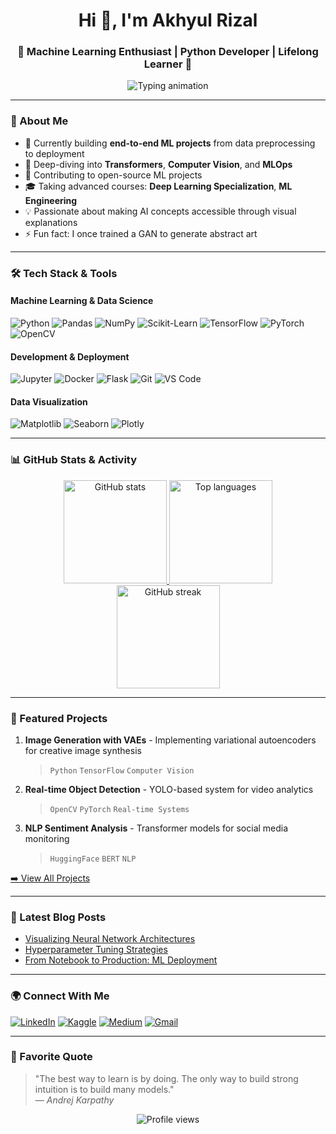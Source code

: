 <h1 align="center">Hi 👋, I'm Akhyul Rizal</h1>
<h3 align="center">🚀 Machine Learning Enthusiast | Python Developer | Lifelong Learner 🚀</h3>

<div align="center">
  <img src="https://readme-typing-svg.demolab.com?font=Fira+Code&pause=1000&color=58A6FF&center=true&vCenter=true&width=435&lines=Turning+data+into+insights;Exploring+the+future+of+AI;Learning+in+public" alt="Typing animation" />
</div>

---

### 🧠 About Me

- 🔭 Currently building **end-to-end ML projects** from data preprocessing to deployment
- 🌱 Deep-diving into **Transformers**, **Computer Vision**, and **MLOps**
- 🚀 Contributing to open-source ML projects
- 🎓 Taking advanced courses: **Deep Learning Specialization**, **ML Engineering**
- 💡 Passionate about making AI concepts accessible through visual explanations
- ⚡ Fun fact: I once trained a GAN to generate abstract art

---

### 🛠️ Tech Stack & Tools

#### Machine Learning & Data Science
![Python](https://img.shields.io/badge/Python-3776AB?style=for-the-badge&logo=python&logoColor=white)
![Pandas](https://img.shields.io/badge/Pandas-150458?style=for-the-badge&logo=pandas&logoColor=white)
![NumPy](https://img.shields.io/badge/NumPy-013243?style=for-the-badge&logo=numpy&logoColor=white)
![Scikit-Learn](https://img.shields.io/badge/ScikitLearn-F7931E?style=for-the-badge&logo=scikit-learn&logoColor=white)
![TensorFlow](https://img.shields.io/badge/TensorFlow-FF6F00?style=for-the-badge&logo=tensorflow&logoColor=white)
![PyTorch](https://img.shields.io/badge/PyTorch-EE4C2C?style=for-the-badge&logo=pytorch&logoColor=white)
![OpenCV](https://img.shields.io/badge/OpenCV-5C3EE8?style=for-the-badge&logo=opencv&logoColor=white)

#### Development & Deployment
![Jupyter](https://img.shields.io/badge/Jupyter-F37626?style=for-the-badge&logo=jupyter&logoColor=white)
![Docker](https://img.shields.io/badge/Docker-2496ED?style=for-the-badge&logo=docker&logoColor=white)
![Flask](https://img.shields.io/badge/Flask-000000?style=for-the-badge&logo=flask&logoColor=white)
![Git](https://img.shields.io/badge/Git-F05032?style=for-the-badge&logo=git&logoColor=white)
![VS Code](https://img.shields.io/badge/VSCode-007ACC?style=for-the-badge&logo=visual-studio-code&logoColor=white)

#### Data Visualization
![Matplotlib](https://img.shields.io/badge/Matplotlib-11557C?style=for-the-badge)
![Seaborn](https://img.shields.io/badge/Seaborn-0C7DBF?style=for-the-badge)
![Plotly](https://img.shields.io/badge/Plotly-3F4F75?style=for-the-badge&logo=plotly&logoColor=white)

---

### 📊 GitHub Stats & Activity

<div align="center">
  <a href="https://github.com/akhyulrizal">
    <img src="https://github-readme-stats.vercel.app/api?username=akhyulrizal&show_icons=true&theme=tokyonight&hide_border=true" alt="GitHub stats" height="165"/>
    <img src="https://github-readme-stats.vercel.app/api/top-langs/?username=akhyulrizal&layout=compact&theme=tokyonight&hide_border=true" alt="Top languages" height="165"/>
  </a>
  <br>
  <img src="https://github-readme-streak-stats.herokuapp.com/?user=akhyulrizal&theme=tokyonight&hide_border=true" alt="GitHub streak" height="165"/>
</div>

---

### 🌟 Featured Projects

1. **Image Generation with VAEs** - Implementing variational autoencoders for creative image synthesis
   > `Python` `TensorFlow` `Computer Vision`
   
2. **Real-time Object Detection** - YOLO-based system for video analytics
   > `OpenCV` `PyTorch` `Real-time Systems`
   
3. **NLP Sentiment Analysis** - Transformer models for social media monitoring
   > `HuggingFace` `BERT` `NLP`

[➡️ View All Projects](https://github.com/akhyulrizal?tab=repositories)

---

### 📝 Latest Blog Posts
<!-- BLOG-POST-LIST:START -->
- [Visualizing Neural Network Architectures](https://medium.com/@akhyulrizal)
- [Hyperparameter Tuning Strategies](https://medium.com/@akhyulrizal)
- [From Notebook to Production: ML Deployment](https://medium.com/@akhyulrizal)
<!-- BLOG-POST-LIST:END -->

---

### 🌍 Connect With Me

[![LinkedIn](https://img.shields.io/badge/LinkedIn-0A66C2?style=for-the-badge&logo=linkedin&logoColor=white)](https://linkedin.com/in/akhyulrizal)
[![Kaggle](https://img.shields.io/badge/Kaggle-20BEFF?style=for-the-badge&logo=kaggle&logoColor=white)](https://kaggle.com/akhyulrizal)
[![Medium](https://img.shields.io/badge/Medium-000000?style=for-the-badge&logo=medium&logoColor=white)](https://medium.com/@akhyulrizal)
[![Gmail](https://img.shields.io/badge/Gmail-EA4335?style=for-the-badge&logo=gmail&logoColor=white)](mailto:akhyulrizal@gmail.com)

---

### 📜 Favorite Quote

> "The best way to learn is by doing. The only way to build strong intuition is to build many models."  
> — *Andrej Karpathy*

<div align="center">
  <img src="https://komarev.com/ghpvc/?username=akhyulrizal&color=blueviolet&style=flat" alt="Profile views"/>
</div>